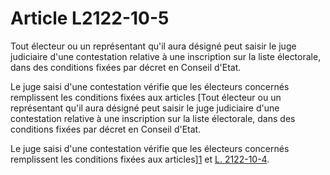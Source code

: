 # Article L2122-10-5

Tout électeur ou un représentant qu'il aura désigné peut saisir le juge judiciaire d'une contestation relative à une inscription sur la liste électorale, dans des conditions fixées par décret en Conseil d'Etat. 
  
  
Le juge saisi d'une contestation vérifie que les électeurs concernés remplissent les conditions fixées aux articles [Tout électeur ou un représentant qu'il aura désigné peut saisir le juge judiciaire d'une contestation relative à une inscription sur la liste électorale, dans des conditions fixées par décret en Conseil d'Etat. 
  
  
Le juge saisi d'une contestation vérifie que les électeurs concernés remplissent les conditions fixées aux articles][1] et [L. 2122-10-4][2].

 [1]: /affichCodeArticle.do?cidTexte=LEGITEXT000006072050&idArticle=LEGIARTI000022920161&dateTexte=&categorieLien=cid
 [2]: /affichCodeArticle.do?cidTexte=LEGITEXT000006072050&idArticle=LEGIARTI000022920165&dateTexte=&categorieLien=cid
